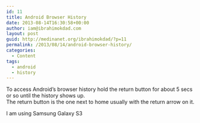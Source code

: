 ```yaml
---
id: 11
title: Android Browser History
date: 2013-08-14T16:30:58+00:00
author: iam@ibrahimokdad.com
layout: post
guid: http://medinanet.org/ibrahimokdad/?p=11
permalink: /2013/08/14/android-browser-history/
categories:
  - Content
tags:
  - android
  - history
---
```

To access Android’s browser history hold the return button for about 5 secs or so until the history shows up.  
The return button is the one next to home usually with the return arrow on it.

I am using Samsung Galaxy S3